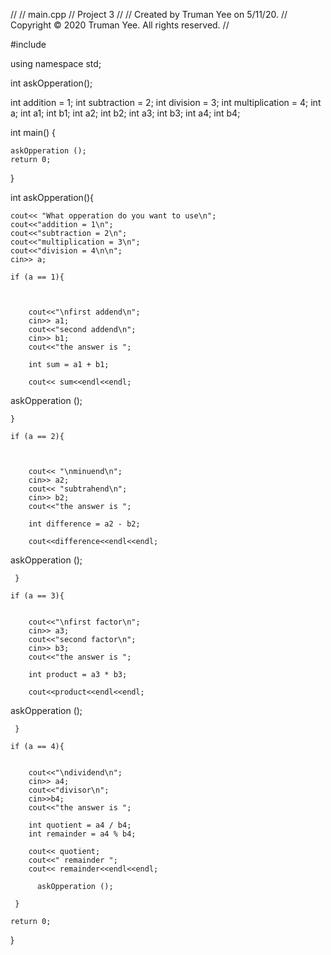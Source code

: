 //
//  main.cpp
//  Project 3
//
//  Created by Truman Yee on 5/11/20.
//  Copyright © 2020 Truman Yee. All rights reserved.
//

#include <iostream>

using namespace std;

int askOpperation();

int addition = 1;
int subtraction = 2;
int division = 3;
int multiplication = 4;
int a;
int a1;
int b1;
int a2;
int b2;
int a3;
int b3;
int a4;
int b4;


int main()
{
    
    askOpperation ();
    return 0;
}

int askOpperation(){
    
    cout<< "What opperation do you want to use\n";
    cout<<"addition = 1\n";
    cout<<"subtraction = 2\n";
    cout<<"multiplication = 3\n";
    cout<<"division = 4\n\n";
    cin>> a;
    
    if (a == 1){
        
        
        
        cout<<"\nfirst addend\n";
        cin>> a1;
        cout<<"second addend\n";
        cin>> b1;
        cout<<"the answer is ";
        
        int sum = a1 + b1;
        
        cout<< sum<<endl<<endl;
        
  askOpperation ();
        
    }
    
    if (a == 2){
         
        
        
        cout<< "\nminuend\n";
        cin>> a2;
        cout<< "subtrahend\n";
        cin>> b2;
        cout<<"the answer is ";
        
        int difference = a2 - b2;
        
        cout<<difference<<endl<<endl;
        
   askOpperation ();
        
     }
    
    if (a == 3){
       
        
        cout<<"\nfirst factor\n";
        cin>> a3;
        cout<<"second factor\n";
        cin>> b3;
        cout<<"the answer is ";
        
        int product = a3 * b3;
        
        cout<<product<<endl<<endl;
        
  askOpperation ();
        
     }
    
    if (a == 4){
        
        
        cout<<"\ndividend\n";
        cin>> a4;
        cout<<"divisor\n";
        cin>>b4;
        cout<<"the answer is ";
        
        int quotient = a4 / b4;
        int remainder = a4 % b4;
        
        cout<< quotient;
        cout<<" remainder ";
        cout<< remainder<<endl<<endl;

          askOpperation ();
        
     }
    
    return 0;
}
